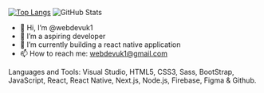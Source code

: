 [![Top Langs](https://github-readme-stats.vercel.app/api/top-langs/?username=webdevuk1&langs_count=8)](https://github.com/anuraghazra/github-readme-stats) ![GitHub Stats](https://github-readme-stats.vercel.app/api?username=webdevuk1&theme=dark)

- 👋 Hi, I’m @webdevuk1
- 👀 I’m a aspiring developer
- 🌱 I’m currently building a react native application
- 📫 How to reach me: webdevuk1@gmail.com

Languages and Tools:
Visual Studio, HTML5, CSS3, Sass, BootStrap, JavaScript, React, React Native, Next.js, Node.js, Firebase, Figma & Github.

<!---
webdevuk1/webdevuk1 is a ✨ special ✨ repository because its `README.md` (this file) appears on your GitHub profile.
You can click the Preview link to take a look at your changes.
--->
